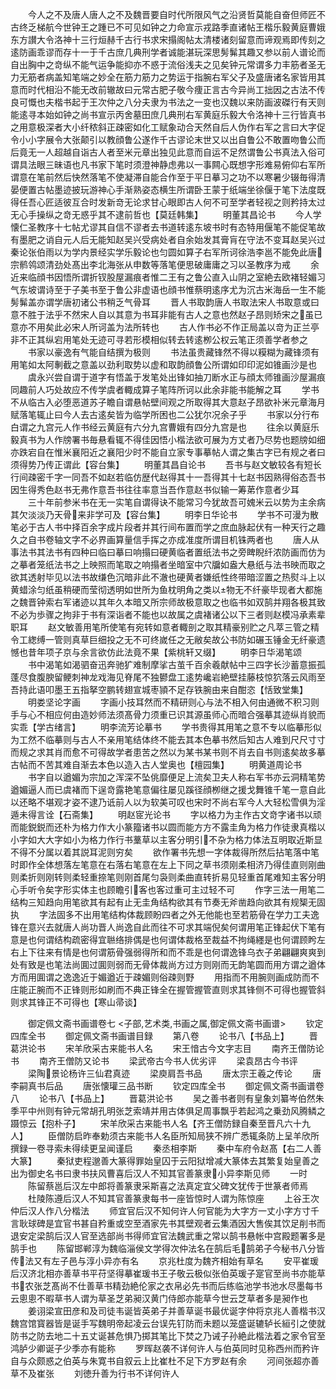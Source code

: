 <!-- { "loadSidebar": true } -->
　　今人之不及唐人唐人之不及魏晋要自时代所限风气之沿贤哲莫能自奋但师匠不古终乏梯航今世钟王之踵已不可见如钟之力命宣示戎路季直诸帖王楷乐毅黄庭曹娥东方讃大令洛神十三行烜赫千古行书求宋搨阁帖太清楼诸刻留意而谛观焉即传刻之逺防画乖谬而存十一于千古庶几典刑学者诚能湛玩深思髣髴其趣又参以前人谱论而自出胸中之竒纵不能气运争能抑亦不惑于流俗浅夫之见矣钟元常谓多力丰筋者圣无力无筋者病盖知笔端之妙全在筋力筋力之势运于指腕右军父子及盛唐诸名家皆用其意而时代相沿不能无改前辙故曰元常古肥子敬今痩正言古今异尚工拙因之古法不传良可慨也夫楷书起于王次仲之八分夫隶为书法之一变也汉魏以来防画波磔行有天则能逺寻本始如钟之尚书宣示丙舍墓田庶几典刑右军黄庭乐毅大令洛神十三行皆真书之用意极深者大小纤秾斜正疎密如化工赋象动合天然自后人伪作右军之言曰大字促令小小字展令大张颠引以教顔鲁公遂作千古谬论末世又以出自鲁公不敢置吻鲁公而后竟无一人超越自诣古人者至米元章出独见此意而自运不足然谓鲁公书真法入俗可谓具法眼三昧语也凡书家下笔时须澄神静虑弗以一事闗心既想字形难易俯仰右军所谓意在笔前然后快然落笔不使凝滞自能合作至于平日摹习之功不以寒暑少辍毎得清晏便置古帖墨迹披玩游神心手渐熟姿态横生所谓卧王蒙于纸端坐徐偃于笔下法度既得任吾心匠适彼互合时发新竒无论求甘心眼即古人何不可至学者轻视之则矜持太过无心手操纵之竒无惑乎其不逮前哲也【莫廷韩集】
　　明董其昌论书
　　今人学懐仁圣教序十七帖尤谬其自信不谬者去书道转逺东坡书时有态特用偃笔不能促笔故有墨肥之诮自元人后无能知赵吴兴受病处者自余始发其膏肓在守法不变耳赵吴兴过秦论张伯雨以为学内景经实学乐毅论也匀圆如算子右军所诃徐浩李邕不能免此唐宗鹡鸰颂清劲处髙出李北海张从申数等落笔便思破庸庸之习以圣教序为戒
　　余近来临顔书因悟所谓折钗股屋漏痕者惟二王有之鲁公直入山阴之室絶去欧褚轻媚习气东坡谓诗至于子美书至于鲁公非虚语也顔书惟蔡明逺序尤为沉古米海岳一生不能髣髴盖亦谓学唐初诸公书稍乏气骨耳
　　晋人书取韵唐人书取法宋人书取意或曰意不胜于法乎不然宋人自以其意为书耳非能有古人之意也然赵子昂则矫宋之虽已意亦不用矣此必宋人所诃盖为法所转也
　　古人作书必不作正局盖以竒为正兰亭非不正其纵宕用笔处无迹可寻若形模相似转去转逺栁公权云笔正须善学者参之
　　书家以豪逸有气能自结撰为极则
　　书法虽贵藏锋然不得以糢糊为藏锋须有用笔如太阿剸截之意盖以劲利取势以虚和取韵顔鲁公所谓如印印泥如锥画沙是也
　　虞永兴尝自谓于道字有悟盖于发笔处出锋如抽刀断水正与顔太师锥画沙屋漏痕同趣前人巧处故应不传学虞者輙成算子笔阵所诃以此余非能书能解之耳
　　学书不从临古入必堕恶道苏子瞻自谓悬帖壁间观之所取得其大意赵子昂欲补米元章海月赋落笔辄止曰今人去古逺矣皆为临学所困也二公犹尔况余子乎
　　书家以分行布白谓之九宫元人作书经云黄庭有六分九宫曹娥有四分九宫是也
　　往余以黄庭乐毅真书为人作牓署书毎悬看辄不得佳因悟小楷法欲可展为方丈者乃尽势也题牓如细亦跌宕自在惟米襄阳近之襄阳少时不能自立家专事摹帖人谓之集古字已有规之者曰须得势乃传正谓此【容台集】
　　明董其昌自论书
　　吾书与赵文敏较各有短长行间疎密千字一同吾不如赵若临仿歴代赵得其十一吾得其十七赵书因熟得俗态吾书因生得秀色赵书无弗作意吾书往往率意当吾作意赵书似输一筹苐作意者少耳
　　三十年前参米书在无一实笔自谓得诀不能常习今犹故吾可媿米云以势为主余病其欠淡淡乃天骨来非学可及【容台集】
　　明李日华论书
　　学书不可漫为散笔必于古人书中择百余字成片段者并其行间布置而学之庶血脉起伏有一种天行之趣久之自书卷轴文字不必界画算量信手挥之亦成准度所谓目机铢两者也
　　唐人从事法书其法书有四种曰临曰摹曰响搨曰硬黄临者置纸法书之旁睥睨纤浓防画而仿为之摹者笼纸法书之上映照而笔取之响搨者坐暗室中穴牖如盎大悬纸与法书映而取之欲其透射毕见以法书故缣色沉暗非此不澈也硬黄者嫌纸性终带暗涩置之热熨斗上以黄蜡涂匀纸虽稍硬而莹彻透明如世所为鱼枕明角之类以物无不纤豪毕现者大都施之魏晋钟索右军诸迹以其年久本暗又所宗师故极意取之也临书如双鹄并翔各极其致不必为歩骤之拘非于书有深诣者不能也以故属之虞褚诸公以下三者则赵模冯承素辈职耳
　　赵文敏善用笔所使笔有宛转如意者輙剖之取其精豪别贮之凡萃三管之精令工緫缚一管则真草巨细投之无不可终嵗任之无敝矣故公书防如碾玉锤金无纤豪遗憾也昔年项子京与余言欲仿此法竟不果【紫桃轩又缀】
　　明李日华渴笔颂
　　书中渴笔如渴驷奋迅奔驰犷难制摩挲古茧千百余羲献帖中三四字长沙蓄意振孤蓬尽食腹腴留鲠刺神龙戏海见脊尾不独鬰盘工逺势巉岩絶壁挂藤枝惊狖落云风雨至吾持此语叩墨王五指拏空鹏转翅宣城枣頴不足存铁腕由来自酣恣【恬致堂集】
　　明娄坚论字画
　　字画小技耳然而不精研则心与法不相入何由通微不积习则手与心不相应何由造妙师法须髙骨力须重已识其源虽师心而暗合强摹其迹纵肖貌而实乖【学古绪言】
　　明李流芳论摹书
　　学书贵得其用笔之意不专以临摹形似为工然不临摹则与古人不亲用笔结体终不能去其本色摹书然后知古人难到尺尺寸寸而规之求其肖而愈不可得故学者患苦之然以为某书某书则不肖去自书则逺矣故多摹古帖而不苦其难自渐去本色以造入古人堂奥也【檀园集】
　　明黄道周论书
　　书字自以遒媚为宗加之浑深不坠佻靡便足上流矣卫夫人称右军书亦云洞精笔势遒媚逼人而已虞褚而下逞竒露艳笔意偏往屡见蹊径顔栁继之援戈舞锥千笔一意自此以还略不堪观才姿不逮乃诋前人以为软美可叹也宋时不尚右军今人大轻松雪俱为淫遁未得言诠【石斋集】
　　明赵宧光论书
　　字以格力为主作古文竒字诸书以顽而能鋭鋭而还朴为格力作大小篆籀诸书以圆而能方方不露圭角为格力作徒隶真楷以小字如大大字如小为格力作行书藳草以主客分明引不杂为格力体法互明取近斯显不得不分属以着其説耳泥则穷矣
　　欲作署书先想一字体裁得所然后拈笔落中笔时即作全体想落左笔意在右落右笔意在左上下同之草书须刚柔相济乃得佳直则刚曲则柔折则刚转则柔轻重捺笔则刚首尾匀袅则柔曲直转折易见轻重首尾难知主客分明心手听令矣字形实体主也顾瞻引客也客过重可主过轻不可
　　作字三法一用笔二结构三知趋向用笔欲其有起有止无圭角结构欲其有节奏无斧凿趋向欲其有规榘无固执
　　字法固多不出用笔结构体裁顾盼四者之外无他能也至若筋骨在学力工夫逸锋在意兴去就唐人尚功晋人尚逸自此而往不可求其端倪矣何谓用笔正锋起伏下笔有意是也何谓结构疏密得宜聮络排偶是也何谓体裁格至裁益不拘绳纆是也何谓顾盻左右上下往来有情是也何谓筋骨强弱得所和而不乖是也何谓逸锋乌衣子弟翩翩爽爽到处有致是也笔法尚圎过圎则弱而无骨体裁尚方过方则刚而无韵笔圆而用方谓之遒体方而用圎谓之逸逸近于媚遒近于疎媚则俗疎则野
　　用指而不用腕则画成防而不庄能正腕而不正锋则形如刷而不典正锋全在握管握管直则求其锋侧不可得也握管斜则求其锋正不可得也【寒山帚谈】













　　御定佩文斋书画谱卷七
<子部,艺术类,书画之属,御定佩文斋书画谱>
　　钦定四库全书
　　御定佩文斋书画谱目録
　　第八卷
　　论书八【书品上】
　　晋葛洪论书
　　宋羊欣采古来能书人名
　　宋王愔古今文字志目
　　南齐王僧防论书
　　南齐王僧防又论书
　　梁武帝古今书人优劣评
　　梁袁昂古今书评
　　梁陶景论杨许三仙君真迹
　　梁庾肩吾书品
　　唐太宗王羲之传论
　　唐李嗣真书后品
　　唐张懐瓘三品书断
　　钦定四库全书
　　御定佩文斋书画谱卷八
　　论书八【书品上】
　　晋葛洪论书
　　吴之善书者则有皇象刘纂岑伯然朱季平中州则有钟元常胡孔明张芝索靖并用古体俱足周事飘乎若起鸿之乗劲风腾鳞之蹑惊云【抱朴子】
　　宋羊欣采古来能书人名【齐王僧防録自秦至晋凡六十九人】
　　臣僧防启昨奉勅须古来能书人名臣所知局狭不辨广悉辄条防上呈羊欣所撰録一卷寻索未得续更呈闻谨启
　　秦丞相李斯
　　秦中车府令赵髙【右二人善大篆】
　　秦狱吏程邈善大篆得罪始皇囚于云阳狱增减大篆体去其繁复始皇善之出为御史名书曰隶书扶风曹喜后汉人不知其官善篆隶小异李斯见师
　　一时
　　陈留蔡邕后汉左中郎将善篆隶采斯喜之法真定宜父碑文犹传于世篆者师焉
　　杜陵陈遵后汉人不知其官善篆隶每书一座皆惊时人谓为陈惊座
　　上谷王次仲后汉人作八分楷法
　　师宜官后汉不知何许人何官能为大字方一丈小字方寸千言耿球碑是宜官书甚自矜重或空至酒家先书其壁观者云集酒因大售俟其饮足削书而退安定梁鹄后汉人官至选部尚书得师宜官法魏武重之常以鹄书悬帐中宫殿题署多是鹄手也
　　陈留邯郸淳为魏临淄侯文学得次仲法名在鹄后毛鹄弟子今秘书八分皆传法又有左子邑与淳小异亦有名
　　京兆杜度为魏齐相始有草名
　　安平崔瑗后汉济北相亦善草书平苻坚得摹崔瑗书王子敬云极似张伯英瑗子寔官至尚书亦能草书农张芝髙尚不仕善草书精劲絶伦家之衣帛必先书而后练临池学书池水尽墨每书云悤悤不暇草书人谓为草圣芝弟昶汉黄门侍郎亦能草今世云芝草者多是昶作也
　　姜诩梁宣田彦和及司徒韦诞皆英弟子并善草诞书最优诞字仲将京兆人善楷书汉魏宫馆寳器皆是诞手写魏明帝起凌云台误先钉防而未题以笼盛诞辘轳长絙引之使就防书之防去地二十五丈诞甚危惧乃掷其笔比下焚之乃诫子孙絶此楷法着之家令官至鸿胪少卿诞子少季亦有能称
　　罗晖赵袭不详何许人与伯英同时见称西州而矜许自与众颇惑之伯英与朱寛书自叙云上比崔杜不足下方罗赵有余
　　河间张超亦善草不及崔张
　　刘徳升善为行书不详何许人

